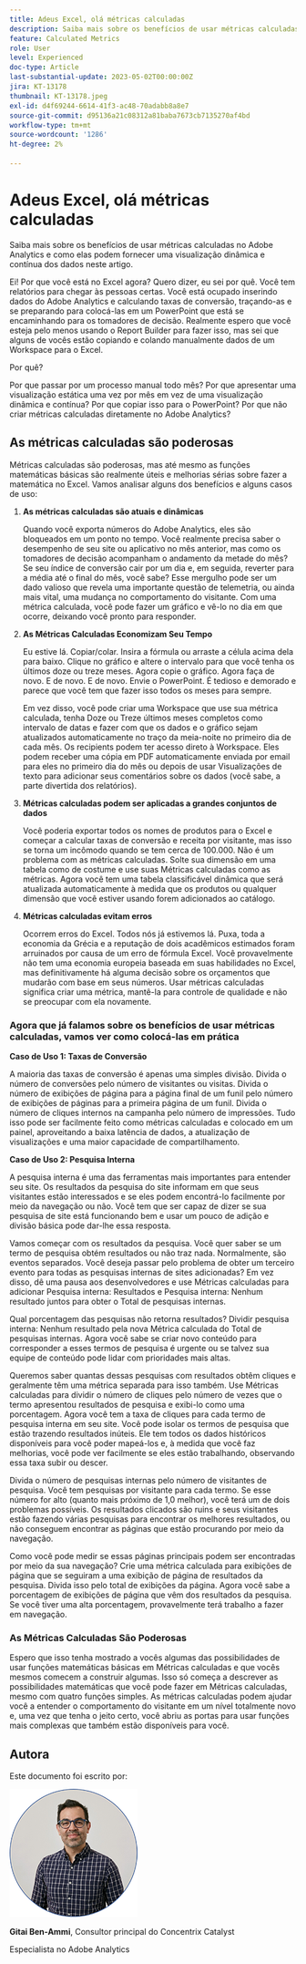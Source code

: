 ```yaml
---
title: Adeus Excel, olá métricas calculadas
description: Saiba mais sobre os benefícios de usar métricas calculadas no Adobe Analytics e como elas podem fornecer uma visualização dinâmica e contínua dos dados neste artigo.
feature: Calculated Metrics
role: User
level: Experienced
doc-type: Article
last-substantial-update: 2023-05-02T00:00:00Z
jira: KT-13178
thumbnail: KT-13178.jpeg
exl-id: d4f69244-6614-41f3-ac48-70adabb8a8e7
source-git-commit: d95136a21c08312a81baba7673cb7135270af4bd
workflow-type: tm+mt
source-wordcount: '1286'
ht-degree: 2%

---
```


# Adeus Excel, olá métricas calculadas

Saiba mais sobre os benefícios de usar métricas calculadas no Adobe Analytics e como elas podem fornecer uma visualização dinâmica e contínua dos dados neste artigo.

Ei! Por que você está no Excel agora? Quero dizer, eu sei por quê. Você tem relatórios para chegar às pessoas certas. Você está ocupado inserindo dados do Adobe Analytics e calculando taxas de conversão, traçando-as e se preparando para colocá-las em um PowerPoint que está se encaminhando para os tomadores de decisão. Realmente espero que você esteja pelo menos usando o Report Builder para fazer isso, mas sei que alguns de vocês estão copiando e colando manualmente dados de um Workspace para o Excel.

Por quê?

Por que passar por um processo manual todo mês? Por que apresentar uma visualização estática uma vez por mês em vez de uma visualização dinâmica e contínua? Por que copiar isso para o PowerPoint? Por que não criar métricas calculadas diretamente no Adobe Analytics?

## As métricas calculadas são poderosas

Métricas calculadas são poderosas, mas até mesmo as funções matemáticas básicas são realmente úteis e melhorias sérias sobre fazer a matemática no Excel. Vamos analisar alguns dos benefícios e alguns casos de uso:

1. **As métricas calculadas são atuais e dinâmicas**

   Quando você exporta números do Adobe Analytics, eles são bloqueados em um ponto no tempo. Você realmente precisa saber o desempenho de seu site ou aplicativo no mês anterior, mas como os tomadores de decisão acompanham o andamento da metade do mês? Se seu índice de conversão cair por um dia e, em seguida, reverter para a média até o final do mês, você sabe? Esse mergulho pode ser um dado valioso que revela uma importante questão de telemetria, ou ainda mais vital, uma mudança no comportamento do visitante. Com uma métrica calculada, você pode fazer um gráfico e vê-lo no dia em que ocorre, deixando você pronto para responder.

1. **As Métricas Calculadas Economizam Seu Tempo**

   Eu estive lá. Copiar/colar. Insira a fórmula ou arraste a célula acima dela para baixo. Clique no gráfico e altere o intervalo para que você tenha os últimos doze ou treze meses. Agora copie o gráfico. Agora faça de novo. E de novo. E de novo. Envie o PowerPoint. É tedioso e demorado e parece que você tem que fazer isso todos os meses para sempre.

   Em vez disso, você pode criar uma Workspace que use sua métrica calculada, tenha Doze ou Treze últimos meses completos como intervalo de datas e fazer com que os dados e o gráfico sejam atualizados automaticamente no traço da meia-noite no primeiro dia de cada mês. Os recipients podem ter acesso direto à Workspace. Eles podem receber uma cópia em PDF automaticamente enviada por email para eles no primeiro dia do mês ou depois de usar Visualizações de texto para adicionar seus comentários sobre os dados (você sabe, a parte divertida dos relatórios).

1. **Métricas calculadas podem ser aplicadas a grandes conjuntos de dados**

   Você poderia exportar todos os nomes de produtos para o Excel e começar a calcular taxas de conversão e receita por visitante, mas isso se torna um incômodo quando se tem cerca de 100.000. Não é um problema com as métricas calculadas. Solte sua dimensão em uma tabela como de costume e use suas Métricas calculadas como as métricas. Agora você tem uma tabela classificável dinâmica que será atualizada automaticamente à medida que os produtos ou qualquer dimensão que você estiver usando forem adicionados ao catálogo.

1. **Métricas calculadas evitam erros**

   Ocorrem erros do Excel. Todos nós já estivemos lá. Puxa, toda a economia da Grécia e a reputação de dois acadêmicos estimados foram arruinados por causa de um erro de fórmula Excel. Você provavelmente não tem uma economia europeia baseada em suas habilidades no Excel, mas definitivamente há alguma decisão sobre os orçamentos que mudarão com base em seus números. Usar métricas calculadas significa criar uma métrica, mantê-la para controle de qualidade e não se preocupar com ela novamente.

### Agora que já falamos sobre os benefícios de usar métricas calculadas, vamos ver como colocá-las em prática

**Caso de Uso 1: Taxas de Conversão**

A maioria das taxas de conversão é apenas uma simples divisão. Divida o número de conversões pelo número de visitantes ou visitas. Divida o número de exibições de página para a página final de um funil pelo número de exibições de páginas para a primeira página de um funil. Divida o número de cliques internos na campanha pelo número de impressões. Tudo isso pode ser facilmente feito como métricas calculadas e colocado em um painel, aproveitando a baixa latência de dados, a atualização de visualizações e uma maior capacidade de compartilhamento.

**Caso de Uso 2: Pesquisa Interna**

A pesquisa interna é uma das ferramentas mais importantes para entender seu site. Os resultados da pesquisa do site informam em que seus visitantes estão interessados e se eles podem encontrá-lo facilmente por meio da navegação ou não. Você tem que ser capaz de dizer se sua pesquisa de site está funcionando bem e usar um pouco de adição e divisão básica pode dar-lhe essa resposta.

Vamos começar com os resultados da pesquisa. Você quer saber se um termo de pesquisa obtém resultados ou não traz nada. Normalmente, são eventos separados. Você deseja passar pelo problema de obter um terceiro evento para todas as pesquisas internas de sites adicionadas? Em vez disso, dê uma pausa aos desenvolvedores e use Métricas calculadas para adicionar Pesquisa interna: Resultados e Pesquisa interna: Nenhum resultado juntos para obter o Total de pesquisas internas.

Qual porcentagem das pesquisas não retorna resultados? Dividir pesquisa interna: Nenhum resultado pela nova Métrica calculada do Total de pesquisas internas. Agora você sabe se criar novo conteúdo para corresponder a esses termos de pesquisa é urgente ou se talvez sua equipe de conteúdo pode lidar com prioridades mais altas.

Queremos saber quantas dessas pesquisas com resultados obtêm cliques e geralmente têm uma métrica separada para isso também. Use Métricas calculadas para dividir o número de cliques pelo número de vezes que o termo apresentou resultados de pesquisa e exibi-lo como uma porcentagem. Agora você tem a taxa de cliques para cada termo de pesquisa interna em seu site. Você pode isolar os termos de pesquisa que estão trazendo resultados inúteis. Ele tem todos os dados históricos disponíveis para você poder mapeá-los e, à medida que você faz melhorias, você pode ver facilmente se eles estão trabalhando, observando essa taxa subir ou descer.

Divida o número de pesquisas internas pelo número de visitantes de pesquisa. Você tem pesquisas por visitante para cada termo. Se esse número for alto (quanto mais próximo de 1,0 melhor), você terá um de dois problemas possíveis. Os resultados clicados são ruins e seus visitantes estão fazendo várias pesquisas para encontrar os melhores resultados, ou não conseguem encontrar as páginas que estão procurando por meio da navegação.

Como você pode medir se essas páginas principais podem ser encontradas por meio da sua navegação? Crie uma métrica calculada para exibições de página que se seguiram a uma exibição de página de resultados da pesquisa. Divida isso pelo total de exibições da página. Agora você sabe a porcentagem de exibições de página que vêm dos resultados da pesquisa. Se você tiver uma alta porcentagem, provavelmente terá trabalho a fazer em navegação.

### As Métricas Calculadas São Poderosas

Espero que isso tenha mostrado a vocês algumas das possibilidades de usar funções matemáticas básicas em Métricas calculadas e que vocês mesmos comecem a construir algumas. Isso só começa a descrever as possibilidades matemáticas que você pode fazer em Métricas calculadas, mesmo com quatro funções simples. As métricas calculadas podem ajudar você a entender o comportamento do visitante em um nível totalmente novo e, uma vez que tenha o jeito certo, você abriu as portas para usar funções mais complexas que também estão disponíveis para você.

## Autora

Este documento foi escrito por:

![Captura de cabeça do Gittai](assets/gittai.png)

**Gitai Ben-Ammi**, Consultor principal do Concentrix Catalyst

Especialista no Adobe Analytics
